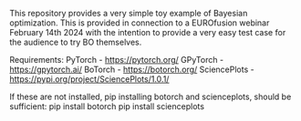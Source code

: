 This repository provides a very simple toy example of Bayesian optimization.
This is provided in connection to a EUROfusion webinar February 14th 2024 with the 
intention to provide a very easy test case for the audience to try BO themselves.

Requirements:
PyTorch - https://pytorch.org/
GPyTorch - https://gpytorch.ai/
BoTorch - https://botorch.org/
SciencePlots - https://pypi.org/project/SciencePlots/1.0.1/

If these are not installed, pip installing botorch and scienceplots, should be sufficient:
    pip install botorch
    pip install scienceplots

